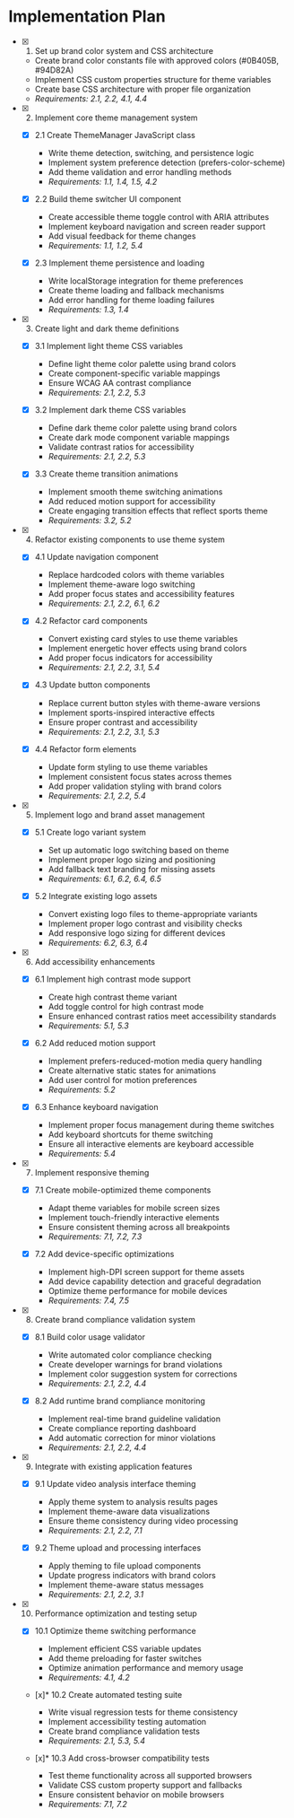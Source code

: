 # Implementation Plan

- [x] 1. Set up brand color system and CSS architecture

  - Create brand color constants file with approved colors (#0B405B, #94D82A)
  - Implement CSS custom properties structure for theme variables
  - Create base CSS architecture with proper file organization
  - _Requirements: 2.1, 2.2, 4.1, 4.4_

- [x] 2. Implement core theme management system

  - [x] 2.1 Create ThemeManager JavaScript class

    - Write theme detection, switching, and persistence logic
    - Implement system preference detection (prefers-color-scheme)
    - Add theme validation and error handling methods
    - _Requirements: 1.1, 1.4, 1.5, 4.2_

  - [x] 2.2 Build theme switcher UI component

    - Create accessible theme toggle control with ARIA attributes
    - Implement keyboard navigation and screen reader support
    - Add visual feedback for theme changes
    - _Requirements: 1.1, 1.2, 5.4_

  - [x] 2.3 Implement theme persistence and loading

    - Write localStorage integration for theme preferences
    - Create theme loading and fallback mechanisms
    - Add error handling for theme loading failures
    - _Requirements: 1.3, 1.4_

- [x] 3. Create light and dark theme definitions

  - [x] 3.1 Implement light theme CSS variables

    - Define light theme color palette using brand colors
    - Create component-specific variable mappings
    - Ensure WCAG AA contrast compliance
    - _Requirements: 2.1, 2.2, 5.3_

  - [x] 3.2 Implement dark theme CSS variables

    - Define dark theme color palette using brand colors
    - Create dark mode component variable mappings
    - Validate contrast ratios for accessibility
    - _Requirements: 2.1, 2.2, 5.3_

  - [x] 3.3 Create theme transition animations

    - Implement smooth theme switching animations
    - Add reduced motion support for accessibility
    - Create engaging transition effects that reflect sports theme
    - _Requirements: 3.2, 5.2_

- [x] 4. Refactor existing components to use theme system

  - [x] 4.1 Update navigation component

    - Replace hardcoded colors with theme variables
    - Implement theme-aware logo switching
    - Add proper focus states and accessibility features
    - _Requirements: 2.1, 2.2, 6.1, 6.2_

  - [x] 4.2 Refactor card components

    - Convert existing card styles to use theme variables
    - Implement energetic hover effects using brand colors
    - Add proper focus indicators for accessibility
    - _Requirements: 2.1, 2.2, 3.1, 5.4_

  - [x] 4.3 Update button components

    - Replace current button styles with theme-aware versions
    - Implement sports-inspired interactive effects
    - Ensure proper contrast and accessibility
    - _Requirements: 2.1, 2.2, 3.1, 5.3_

  - [x] 4.4 Refactor form elements

    - Update form styling to use theme variables
    - Implement consistent focus states across themes
    - Add proper validation styling with brand colors
    - _Requirements: 2.1, 2.2, 5.4_

- [x] 5. Implement logo and brand asset management

  - [x] 5.1 Create logo variant system

    - Set up automatic logo switching based on theme
    - Implement proper logo sizing and positioning
    - Add fallback text branding for missing assets
    - _Requirements: 6.1, 6.2, 6.4, 6.5_

  - [x] 5.2 Integrate existing logo assets

    - Convert existing logo files to theme-appropriate variants
    - Implement proper logo contrast and visibility checks
    - Add responsive logo sizing for different devices
    - _Requirements: 6.2, 6.3, 6.4_


- [x] 6. Add accessibility enhancements



  - [x] 6.1 Implement high contrast mode support



    - Create high contrast theme variant
    - Add toggle control for high contrast mode
    - Ensure enhanced contrast ratios meet accessibility standards
    - _Requirements: 5.1, 5.3_

  - [x] 6.2 Add reduced motion support


    - Implement prefers-reduced-motion media query handling
    - Create alternative static states for animations
    - Add user control for motion preferences
    - _Requirements: 5.2_

  - [x] 6.3 Enhance keyboard navigation

    - Implement proper focus management during theme switches
    - Add keyboard shortcuts for theme switching
    - Ensure all interactive elements are keyboard accessible
    - _Requirements: 5.4_

- [x] 7. Implement responsive theming



  - [x] 7.1 Create mobile-optimized theme components



    - Adapt theme variables for mobile screen sizes
    - Implement touch-friendly interactive elements
    - Ensure consistent theming across all breakpoints
    - _Requirements: 7.1, 7.2, 7.3_

  - [x] 7.2 Add device-specific optimizations

    - Implement high-DPI screen support for theme assets
    - Add device capability detection and graceful degradation
    - Optimize theme performance for mobile devices
    - _Requirements: 7.4, 7.5_

- [x] 8. Create brand compliance validation system



  - [x] 8.1 Build color usage validator



    - Write automated color compliance checking
    - Create developer warnings for brand violations
    - Implement color suggestion system for corrections
    - _Requirements: 2.1, 2.2, 4.4_

  - [x] 8.2 Add runtime brand compliance monitoring

    - Implement real-time brand guideline validation
    - Create compliance reporting dashboard
    - Add automatic correction for minor violations
    - _Requirements: 2.1, 2.2, 4.4_

- [x] 9. Integrate with existing application features



  - [x] 9.1 Update video analysis interface theming



    - Apply theme system to analysis results pages
    - Implement theme-aware data visualizations
    - Ensure theme consistency during video processing
    - _Requirements: 2.1, 2.2, 7.1_

  - [x] 9.2 Theme upload and processing interfaces

    - Apply theming to file upload components
    - Update progress indicators with brand colors
    - Implement theme-aware status messages
    - _Requirements: 2.1, 2.2, 3.1_

- [x] 10. Performance optimization and testing setup




  - [x] 10.1 Optimize theme switching performance



    - Implement efficient CSS variable updates
    - Add theme preloading for faster switches
    - Optimize animation performance and memory usage
    - _Requirements: 4.1, 4.2_

  - [x]\* 10.2 Create automated testing suite


    - Write visual regression tests for theme consistency
    - Implement accessibility testing automation
    - Create brand compliance validation tests
    - _Requirements: 2.1, 5.3, 5.4_

  - [x]\* 10.3 Add cross-browser compatibility tests


    - Test theme functionality across all supported browsers
    - Validate CSS custom property support and fallbacks
    - Ensure consistent behavior on mobile browsers
    - _Requirements: 7.1, 7.2_
